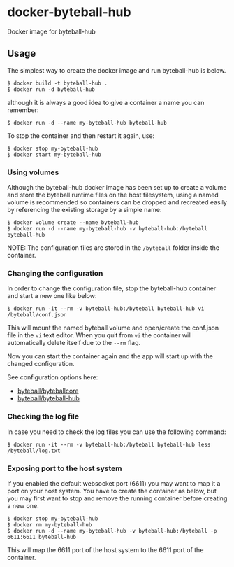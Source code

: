 # docker-byteball-hub
Docker image for byteball-hub

## Usage

The simplest way to create the docker image and run byteball-hub is below.

```console
$ docker build -t byteball-hub .
$ docker run -d byteball-hub
```

although it is always a good idea to give a container a name you can remember:

```console
$ docker run -d --name my-byteball-hub byteball-hub
```

To stop the container and then restart it again, use:

```console
$ docker stop my-byteball-hub
$ docker start my-byteball-hub
```

### Using volumes

Although the byteball-hub docker image has been set up to create a volume
and store the byteball runtime files on the host filesystem, using a named volume
is recommended so containers can be dropped and recreated easily by referencing
the existing storage by a simple name:

```console
$ docker volume create --name byteball-hub
$ docker run -d --name my-byteball-hub -v byteball-hub:/byteball byteball-hub
```

NOTE: The configuration files are stored in the `/byteball` folder inside the container. 

### Changing the configuration

In order to change the configuration file, stop the byteball-hub container
and start a new one like below:

```console
$ docker run -it --rm -v byteball-hub:/byteball byteball-hub vi /byteball/conf.json
```

This will mount the named byteball volume and open/create the conf.json file in the
`vi` text editor. When you quit from `vi` the container will automatically
delete itself due to the `--rm` flag.

Now you can start the container again and the app will start up with the 
changed configuration.

See configuration options here:
* [byteball/byteballcore](https://github.com/byteball/byteballcore)
* [byteball/byteball-hub](https://github.com/byteball/byteball-hub)

### Checking the log file

In case you need to check the log files you can use the following command:

```console
$ docker run -it --rm -v byteball-hub:/byteball byteball-hub less /byteball/log.txt
```

### Exposing port to the host system

If you enabled the default websocket port (6611) you may want to map it a port
on your host system. You have to create the container as below, but you may
first want to stop and remove the running container before creating a new one.

```console
$ docker stop my-byteball-hub
$ docker rm my-byteball-hub
$ docker run -d --name my-byteball-hub -v byteball-hub:/byteball -p 6611:6611 byteball-hub
```

This will map the 6611 port of the host system to the 6611 port of the container.

